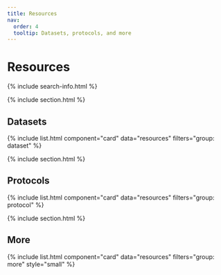 ```yaml
---
title: Resources
nav:
  order: 4
  tooltip: Datasets, protocols, and more
---
```


# <i class="fas fa-tools"></i>   Resources

{% include search-info.html %}

{% include section.html %}

## Datasets

{% include list.html component="card" data="resources" filters="group: dataset" %}

{% include section.html %}

## Protocols

{% include list.html component="card" data="resources" filters="group: protocol" %}

{% include section.html %}

## More

{% include list.html component="card" data="resources" filters="group: more" style="small" %}
